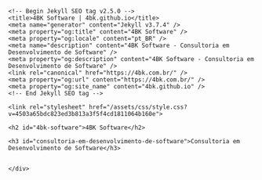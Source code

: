 <!DOCTYPE html>
<html lang="en-US">
  <head>
    <meta charset="UTF-8">
    <meta http-equiv="X-UA-Compatible" content="IE=edge">
    <meta name="viewport" content="width=device-width, initial-scale=1">

    <!-- Begin Jekyll SEO tag v2.5.0 -->
    <title>4BK Software | 4bk.github.io</title>
    <meta name="generator" content="Jekyll v3.7.4" />
    <meta property="og:title" content="4BK Software" />
    <meta property="og:locale" content="pt_BR" />
    <meta name="description" content="4BK Software - Consultoria em Desenvolvimento de Software" />
    <meta property="og:description" content="4BK Software - Consultoria em Desenvolvimento de Software" />
    <link rel="canonical" href="https://4bk.com.br/" />
    <meta property="og:url" content="https://4bk.com.br/" />
    <meta property="og:site_name" content="4bk.github.io" />
    <!-- End Jekyll SEO tag -->

    <link rel="stylesheet" href="/assets/css/style.css?v=4503a65bdc823ed3b813a3f5f4cd1811064b160e">
  </head>
  <body>
    <div class="container-lg px-3 my-5 markdown-body">
      
    <h2 id="4bk-software">4BK Software</h2>

    <h3 id="consultoria-em-desenvolvimento-de-software">Consultoria em Desenvolvimento de Software</h3>

      
    </div>
  </body>
</html>
